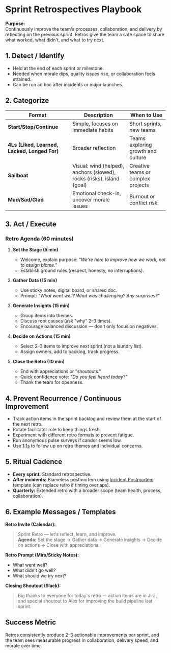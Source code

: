 # Sprint Retrospectives Playbook

**Purpose:**  
Continuously improve the team's processes, collaboration, and delivery by reflecting on the previous sprint. Retros give the team a safe space to share what worked, what didn't, and what to try next.


## 1. Detect / Identify
- Held at the end of each sprint or milestone.  
- Needed when morale dips, quality issues rise, or collaboration feels strained.  
- Can be run ad hoc after incidents or major launches.  


## 2. Categorize
| Format                        | Description                                                                 | When to Use                          |
|-------------------------------|-----------------------------------------------------------------------------|--------------------------------------|
| **Start/Stop/Continue**       | Simple, focuses on immediate habits                                         | Short sprints, new teams             |
| **4Ls (Liked, Learned, Lacked, Longed For)** | Broader reflection                                                    | Teams exploring growth and culture   |
| **Sailboat**                  | Visual: wind (helped), anchors (slowed), rocks (risks), island (goal)       | Creative teams or complex projects   |
| **Mad/Sad/Glad**              | Emotional check-in, uncover morale issues                                   | Burnout or conflict risk             |


## 3. Act / Execute
### **Retro Agenda (60 minutes)**
1. **Set the Stage (5 min)**  
   - Welcome, explain purpose: *"We're here to improve how we work, not to assign blame."*  
   - Establish ground rules (respect, honesty, no interruptions).  

2. **Gather Data (15 min)**  
   - Use sticky notes, digital board, or shared doc.  
   - Prompt: *"What went well? What was challenging? Any surprises?"*  

3. **Generate Insights (15 min)**  
   - Group items into themes.  
   - Discuss root causes (ask "why" 2–3 times).  
   - Encourage balanced discussion — don't only focus on negatives.  

4. **Decide on Actions (15 min)**  
   - Select 2–3 items to improve next sprint (not a laundry list).  
   - Assign owners, add to backlog, track progress.  

5. **Close the Retro (10 min)**  
   - End with appreciations or "shoutouts."  
   - Quick confidence vote: *"Do you feel heard today?"*  
   - Thank the team for openness.  


## 4. Prevent Recurrence / Continuous Improvement
- Track action items in the sprint backlog and review them at the start of the next retro.  
- Rotate facilitator role to keep things fresh.  
- Experiment with different retro formats to prevent fatigue.  
- Run anonymous pulse surveys if candor seems low.  
- Use [1:1s](../team-enablement/1-on-1.md) to follow up on retro themes and individual concerns.  


## 5. Ritual Cadence
- **Every sprint:** Standard retrospective.  
- **After incidents:** Blameless postmortem using [Incident Postmortem](../communication-templates/05-incident-postmortem.md) template (can replace retro if timing overlaps).  
- **Quarterly:** Extended retro with a broader scope (team health, process, collaboration).  


## 6. Example Messages / Templates
**Retro Invite (Calendar):**  
> Sprint Retro — let's reflect, learn, and improve.  
> **Agenda:** Set the stage → Gather data → Generate insights → Decide on actions → Close with appreciations.  

**Retro Prompt (Miro/Sticky Notes):**  
- What went well?  
- What didn't go well?  
- What should we try next?  

**Closing Shoutout (Slack):**  
> Big thanks to everyone for today's retro — action items are in Jira, and special shoutout to Alex for improving the build pipeline last sprint.  


## Success Metric
Retros consistently produce 2–3 actionable improvements per sprint, and the team sees measurable progress in collaboration, delivery speed, and morale over time.